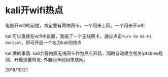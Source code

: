 # kali开wifi热点

电脑开wifi的前提，肯定要有两块网卡，一个用来上网，一个用来开wifi  

kali可以直接在wifi中设置，我插了一个无线网卡，通过点击`Turn On Wi-Fi Hotspot`，即可开启一个名为kali的热点  

kali做的事情: kali会将内置无线网卡作为热点开启，同时自动建立相关iptables规则，开启流量转发; 外置网卡则用来联网。  


2018/10/21  
